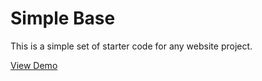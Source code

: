 # Simple Base
This is a simple set of starter code for any website project.

[View Demo](https://leighnalariosa.github.io/simplebase/)